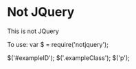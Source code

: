 # Not JQuery
This is not JQuery

To use:
var $ = require('notjquery');

$('#exampleID');
$('.exampleClass');
$('p');